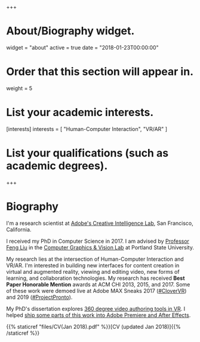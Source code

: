 +++
# About/Biography widget.
widget = "about"
active = true
date = "2018-01-23T00:00:00"

# Order that this section will appear in.
weight = 5

# List your academic interests.
[interests]
  interests = [
    "Human-Computer Interaction",
    "VR/AR"
  ]

# List your qualifications (such as academic degrees).
 
+++

# Biography
I'm a research scientist at [Adobe's Creative Intelligence Lab](https://research.adobe.com/), San Francisco, California.

I received my PhD in Computer Science in 2017. I am advised by [Professor Feng Liu](http://web.cecs.pdx.edu/~fliu/) in the [Computer Graphics & Vision Lab](http://graphics.cs.pdx.edu/) at Portland State University. 

My research lies at the intersection of Human-Computer Interaction and VR/AR. I'm interested in building new interfaces for content creation in virtual and augmented reality, viewing and editing video, new forms of learning, and collaboration technologies. My research has received **Best Paper Honorable Mention** awards at ACM CHI 2013, 2015, and 2017. Some of these work were demoed live at Adobe MAX Sneaks 2017 ([#CloverVR](https://www.youtube.com/watch?v=tFkJXwH1VTE)) and 2019 ([#ProjectPronto](https://www.youtube.com/watch?v=5QsvjrbKeI4)). 

My PhD's dissertation explores [360 degree video authoring tools in VR](https://pdxscholar.library.pdx.edu/open_access_etds/4037/). I helped [ship some parts of this work into Adobe Premiere and After Effects](https://helpx.adobe.com/premiere-pro/using/immersive-video.html).


{{% staticref "files/CV(Jan 2018).pdf" %}}[CV (updated Jan 2018)]{{% /staticref %}}
